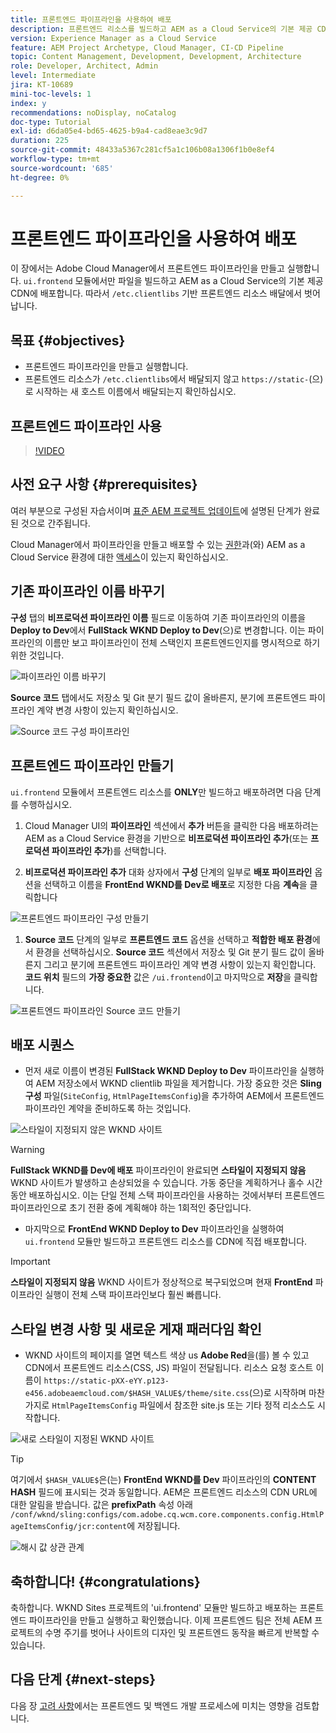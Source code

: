 ```yaml
---
title: 프론트엔드 파이프라인을 사용하여 배포
description: 프론트엔드 리소스를 빌드하고 AEM as a Cloud Service의 기본 제공 CDN에 배포하는 프론트엔드 파이프라인을 만들고 실행하는 방법에 대해 알아봅니다.
version: Experience Manager as a Cloud Service
feature: AEM Project Archetype, Cloud Manager, CI-CD Pipeline
topic: Content Management, Development, Development, Architecture
role: Developer, Architect, Admin
level: Intermediate
jira: KT-10689
mini-toc-levels: 1
index: y
recommendations: noDisplay, noCatalog
doc-type: Tutorial
exl-id: d6da05e4-bd65-4625-b9a4-cad8eae3c9d7
duration: 225
source-git-commit: 48433a5367c281cf5a1c106b08a1306f1b0e8ef4
workflow-type: tm+mt
source-wordcount: '685'
ht-degree: 0%

---
```


# 프론트엔드 파이프라인을 사용하여 배포

이 장에서는 Adobe Cloud Manager에서 프론트엔드 파이프라인을 만들고 실행합니다. `ui.frontend` 모듈에서만 파일을 빌드하고 AEM as a Cloud Service의 기본 제공 CDN에 배포합니다. 따라서 `/etc.clientlibs` 기반 프론트엔드 리소스 배달에서 벗어납니다.


## 목표 {#objectives}

* 프론트엔드 파이프라인을 만들고 실행합니다.
* 프론트엔드 리소스가 `/etc.clientlibs`에서 배달되지 않고 `https://static-`(으)로 시작하는 새 호스트 이름에서 배달되는지 확인하십시오.

## 프론트엔드 파이프라인 사용

>[!VIDEO](https://video.tv.adobe.com/v/3409420?quality=12&learn=on)

## 사전 요구 사항 {#prerequisites}

여러 부분으로 구성된 자습서이며 [표준 AEM 프로젝트 업데이트](./update-project.md)에 설명된 단계가 완료된 것으로 간주됩니다.

Cloud Manager에서 파이프라인을 만들고 배포할 수 있는 [권한](https://experienceleague.adobe.com/docs/experience-manager-cloud-manager/content/requirements/users-and-roles.html?lang=en#role-definitions)과(와) AEM as a Cloud Service 환경에 대한 [액세스](https://experienceleague.adobe.com/docs/experience-manager-cloud-service/content/implementing/using-cloud-manager/manage-environments.html)이 있는지 확인하십시오.

## 기존 파이프라인 이름 바꾸기

__구성__ 탭의 __비프로덕션 파이프라인 이름__ 필드로 이동하여 기존 파이프라인의 이름을 __Deploy to Dev__&#x200B;에서 __FullStack WKND Deploy to Dev__(으)로 변경합니다. 이는 파이프라인의 이름만 보고 파이프라인이 전체 스택인지 프론트엔드인지를 명시적으로 하기 위한 것입니다.

![파이프라인 이름 바꾸기](assets/fullstack-wknd-deploy-dev-pipeline.png)


__Source 코드__ 탭에서도 저장소 및 Git 분기 필드 값이 올바른지, 분기에 프론트엔드 파이프라인 계약 변경 사항이 있는지 확인하십시오.

![Source 코드 구성 파이프라인](assets/fullstack-wknd-source-code-config.png)


## 프론트엔드 파이프라인 만들기

`ui.frontend` 모듈에서 프론트엔드 리소스를 __ONLY__&#x200B;만 빌드하고 배포하려면 다음 단계를 수행하십시오.

1. Cloud Manager UI의 __파이프라인__ 섹션에서 __추가__ 버튼을 클릭한 다음 배포하려는 AEM as a Cloud Service 환경을 기반으로 __비프로덕션 파이프라인 추가__(또는 __프로덕션 파이프라인 추가__)를 선택합니다.

1. __비프로덕션 파이프라인 추가__ 대화 상자에서 __구성__ 단계의 일부로 __배포 파이프라인__ 옵션을 선택하고 이름을 __FrontEnd WKND를 Dev로 배포__&#x200B;로 지정한 다음 __계속__&#x200B;을 클릭합니다

![프론트엔드 파이프라인 구성 만들기](assets/create-frontend-pipeline-configs.png)

1. __Source 코드__ 단계의 일부로 __프론트엔드 코드__ 옵션을 선택하고 __적합한 배포 환경__&#x200B;에서 환경을 선택하십시오. __Source 코드__ 섹션에서 저장소 및 Git 분기 필드 값이 올바른지 그리고 분기에 프론트엔드 파이프라인 계약 변경 사항이 있는지 확인합니다.
__코드 위치__ 필드의 __가장 중요한__ 값은 `/ui.frontend`이고 마지막으로 __저장__&#x200B;을 클릭합니다.

![프론트엔드 파이프라인 Source 코드 만들기](assets/create-frontend-pipeline-source-code.png)


## 배포 시퀀스

* 먼저 새로 이름이 변경된 __FullStack WKND Deploy to Dev__ 파이프라인을 실행하여 AEM 저장소에서 WKND clientlib 파일을 제거합니다. 가장 중요한 것은 __Sling 구성__ 파일(`SiteConfig`, `HtmlPageItemsConfig`)을 추가하여 AEM에서 프론트엔드 파이프라인 계약을 준비하도록 하는 것입니다.

![스타일이 지정되지 않은 WKND 사이트](assets/unstyled-wknd-site.png)

>[!WARNING]
>
>__FullStack WKND를 Dev에 배포__ 파이프라인이 완료되면 __스타일이 지정되지 않음__ WKND 사이트가 발생하고 손상되었을 수 있습니다. 가동 중단을 계획하거나 홀수 시간 동안 배포하십시오. 이는 단일 전체 스택 파이프라인을 사용하는 것에서부터 프론트엔드 파이프라인으로 초기 전환 중에 계획해야 하는 1회적인 중단입니다.


* 마지막으로 __FrontEnd WKND Deploy to Dev__ 파이프라인을 실행하여 `ui.frontend` 모듈만 빌드하고 프론트엔드 리소스를 CDN에 직접 배포합니다.

>[!IMPORTANT]
>
>__스타일이 지정되지 않음__ WKND 사이트가 정상적으로 복구되었으며 현재 __FrontEnd__ 파이프라인 실행이 전체 스택 파이프라인보다 훨씬 빠릅니다.

## 스타일 변경 사항 및 새로운 게재 패러다임 확인

* WKND 사이트의 페이지를 열면 텍스트 색상 us __Adobe Red__&#x200B;을(를) 볼 수 있고 CDN에서 프론트엔드 리소스(CSS, JS) 파일이 전달됩니다. 리소스 요청 호스트 이름이 `https://static-pXX-eYY.p123-e456.adobeaemcloud.com/$HASH_VALUE$/theme/site.css`(으)로 시작하며 마찬가지로 `HtmlPageItemsConfig` 파일에서 참조한 site.js 또는 기타 정적 리소스도 시작합니다.


![새로 스타일이 지정된 WKND 사이트](assets/newly-styled-wknd-site.png)



>[!TIP]
>
>여기에서 `$HASH_VALUE$`은(는) __FrontEnd WKND를 Dev__ 파이프라인의 __CONTENT HASH__ 필드에 표시되는 것과 동일합니다. AEM은 프론트엔드 리소스의 CDN URL에 대한 알림을 받습니다. 값은 __prefixPath__ 속성 아래 `/conf/wknd/sling:configs/com.adobe.cq.wcm.core.components.config.HtmlPageItemsConfig/jcr:content`에 저장됩니다.


![해시 값 상관 관계](assets/hash-value-correlartion.png)



## 축하합니다! {#congratulations}

축하합니다. WKND Sites 프로젝트의 &#39;ui.frontend&#39; 모듈만 빌드하고 배포하는 프론트엔드 파이프라인을 만들고 실행하고 확인했습니다. 이제 프론트엔드 팀은 전체 AEM 프로젝트의 수명 주기를 벗어나 사이트의 디자인 및 프론트엔드 동작을 빠르게 반복할 수 있습니다.

## 다음 단계 {#next-steps}

다음 장 [고려 사항](considerations.md)에서는 프론트엔드 및 백엔드 개발 프로세스에 미치는 영향을 검토합니다.
